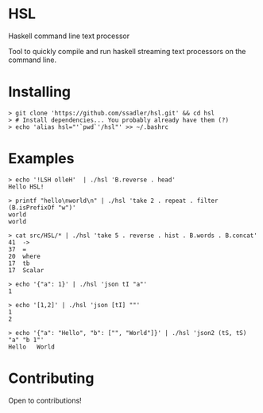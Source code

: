 HSL
===

Haskell command line text processor

Tool to quickly compile and run haskell streaming text processors on the
command line.


Installing
==========

    > git clone 'https://github.com/ssadler/hsl.git' && cd hsl
    > # Install dependencies... You probably already have them (?)
    > echo 'alias hsl="'`pwd`'/hsl"' >> ~/.bashrc


Examples
========

    > echo '!LSH olleH'  | ./hsl 'B.reverse . head'
    Hello HSL!

    > printf "hello\nworld\n" | ./hsl 'take 2 . repeat . filter (B.isPrefixOf "w")'
    world
    world

    > cat src/HSL/* | ./hsl 'take 5 . reverse . hist . B.words . B.concat'
    41	->
    37	=
    20	where
    17	tb
    17	Scalar

    > echo '{"a": 1}' | ./hsl 'json tI "a"'
    1

    > echo '[1,2]' | ./hsl 'json [tI] ""'
    1
    2

    > echo '{"a": "Hello", "b": ["", "World"]}' | ./hsl 'json2 (tS, tS) "a" "b 1"'
    Hello	World


Contributing
============

Open to contributions!

